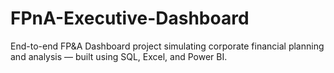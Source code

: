 # FPnA-Executive-Dashboard
End-to-end FP&amp;A Dashboard project simulating corporate financial planning and analysis — built using SQL, Excel, and Power BI.
